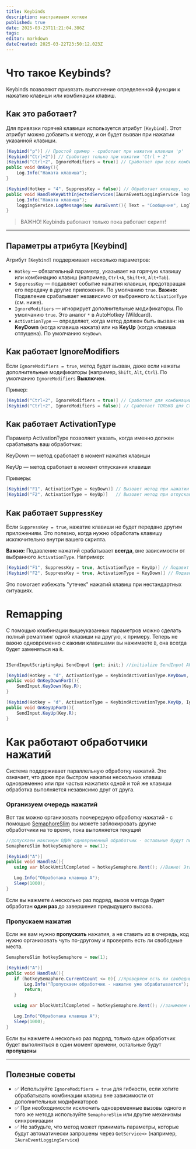 ```yaml
---
title: Keybinds
description: настраиваем хоткеи
published: true
date: 2025-03-23T11:21:04.386Z
tags: 
editor: markdown
dateCreated: 2025-03-22T23:50:12.023Z
---
```


# Что такое Keybinds?

Keybinds позволяют привязать выполнение определенной функции к нажатию клавиши или комбинации клавиш. 

## Как это работает?

Для привязки горячей клавиши используется атрибут `[Keybind]`. Этот атрибут можно добавить к методу, и он будет вызван при нажатии указанной клавиши.

```csharp
[Keybind("p")] // Простой пример - сработает при нажатии клавиши 'p'
[Keybind("Ctrl+2")] // Сработает только при нажатии 'Ctrl + 2'
[Keybind("Ctrl+2", IgnoreModifiers = true)] // Сработает при всех комбинациях, содержащих 'Ctrl + 2' (например, 'Ctrl + Alt + 2')
public void OnKey(){
    Log.Info("Нажата клавиша");
}

[Keybind(Hotkey = "4", SuppressKey = false)] // Обработает клавишу, но она пройдет дальше в другие приложения
public void HandleKeyWithInjectedServices(IAuraEventLoggingService loggingService){
    Log.Info("Нажата клавиша");
    loggingService.LogMessage(new AuraEvent(){ Text = "Сообщение", Loglevel = FluentLogLevel.Info });
}
```

> ВАЖНО! Keybinds работают только пока работает скрипт!

---

## Параметры атрибута [Keybind]

Атрибут `[Keybind]` поддерживает несколько параметров:

- `Hotkey` — обязательный параметр, указывает на горячую клавишу или комбинацию клавиш (например, `Ctrl+A`, `Shift+X`, `Alt+Tab`).
- `SuppressKey` — подавляет событие нажатия клавиши, предотвращая его передачу в другие приложения. По умолчанию `true`. **Важно:** Подавление срабатывает независимо от выбранного `ActivationType` (см. ниже).
- `IgnoreModifiers` — игнорирует дополнительные модификаторы. По умолчанию `true`. Это аналог `*` в AutoHotkey (Wildcard).
- `ActivationType` — определяет, когда метод должен быть вызван: на **KeyDown** (когда клавиша нажата) или на **KeyUp** (когда клавиша отпущена). По умолчанию `KeyDown`.

## Как работает IgnoreModifiers

Если `IgnoreModifiers = true`, метод будет вызван, даже если нажаты дополнительные модификаторы (например, `Shift`, `Alt`, `Ctrl`).
По умолчанию `IgnoreModifiers` **Выключен**.

Пример:

```csharp
[Keybind("Ctrl+2", IgnoreModifiers = true)] // Сработает для комбинаций: Ctrl+2, Ctrl+Alt+2, Ctrl+Shift+2
[Keybind("Ctrl+2", IgnoreModifiers = false)] // Сработает ТОЛЬКО для Ctrl+2
```

## Как работает ActivationType

Параметр ActivationType позволяет указать, когда именно должен срабатывать ваш обработчик:

KeyDown — метод сработает в момент нажатия клавиши

KeyUp — метод сработает в момент отпускания клавиши

Примеры:

```csharp
[Keybind("F1", ActivationType = KeyDown)] // Вызовет метод при нажатии клавиши F1
[Keybind("F2", ActivationType = KeyUp)]   // Вызовет метод при отпускании клавиши F2
```


## Как работает `SuppressKey`

Если `SuppressKey = true`, нажатие клавиши не будет передано другим приложениям. Это полезно, когда нужно обработать клавишу исключительно внутри вашего скрипта.

**Важно:** Подавление нажатий срабатывает **всегда**, вне зависимости от выбранного `ActivationType`. Например:

```csharp
[Keybind("F1", SuppressKey = true, ActivationType = KeyUp)] // Подавит нажатие F1 и вызовет метод на отпускание клавиши
[Keybind("F2", SuppressKey = true, ActivationType = KeyDown)] // Подавит нажатие F2 и вызовет метод на нажатие клавиши
```

Это помогает избежать "утечек" нажатий клавиш при нестандартных ситуациях.

# Remapping
С помощью комбинации вышеуказанных параметров можно сделать полный ремаппинг одной клавиши на другую, к примеру.
Теперь не важно одновременно с какими клавишами вы нажимаете `D`, она всегда будет заменяться на `R`. 

```csharp

ISendInputScriptingApi SendInput {get; init;} //initialize SendInput API

[Keybind(Hotkey = "d", ActivationType = KeybindActivationType.KeyDown, IgnoreModifiers = true)]
public void OnKeyDownForD(){
    SendInput.KeyDown(Key.R);
}

[Keybind(Hotkey = "d", ActivationType = KeybindActivationType.KeyUp, IgnoreModifiers = true)]
public void OnKeyUpForD(){
    SendInput.KeyUp(Key.R);
}
```

# Как работают обработчики нажатий
Система поддерживает параллельную обработку нажатий. Это означает, что даже при быстром нажатии нескольких клавиш одновременно или при частых нажатиях одной и той же клавиши обработка выполняется независимо друг от друга.

### Организуем очередь нажатий
Вот так можно организовать поочередную обработку нажатий - с помощью [SemaphoreSlim](https://learn.microsoft.com/en-us/dotnet/api/system.threading.semaphoreslim?view=net-9.0) вы можете заблокировать другие обработчики на то время, пока выполняется текущий

```csharp
//допускаем максимум ОДИН одновременный обработчик - остальные будут поставлены в очередь
SemaphoreSlim hotkeySemaphore = new(1);

[Keybind("A")]
public void HandleA(){
   using var blockUntilCompleted = hotkeySemaphore.Rent(); //Важно! Эта строка должна быть во всех обработчиках, которые нужно блокировать

   Log.Info("Обработака клавиша A");
   Sleep(1000);    
}
```
Если вы нажмете `A` несколько раз подряд, вызов метода будет обработан **один раз** до завершения предыдущего вызова.

### Пропускаем нажатия
Если же вам нужно **пропускать** нажатия, а не ставить их в очередь, код нужно организовать чуть по-другому и проверять есть ли свободные места.

```csharp
SemaphoreSlim hotkeySemaphore = new(1);

[Keybind("A")]
public void HandleA(){
   if (hotkeySemaphore.CurrentCount <= 0){ //проверяем есть ли свободные места
       Log.Info("Пропускаем обработчик - нажатие уже обрабатывается");
       return;
   } 

   using var blockUntilCompleted = hotkeySemaphore.Rent(); //занимаем свободный слот

   Log.Info("Обработака клавиша A");
   Sleep(1000);    
}
```
Если вы нажмете `A` несколько раз подряд, только один обработчик будет выполняться в один момент времени, остальные будут **пропущены**

---

## Полезные советы

- ✅ Используйте `IgnoreModifiers = true` для гибкости, если хотите обрабатывать комбинации клавиш вне зависимости от дополнительных модификаторов
- ✅ При необходимости исключить одновременные вызовы одного и того же метода используйте `SemaphoreSlim` или другие механизмы синхронизации
- ✅ Не забудьте, что метод может принимать параметры, которые будут автоматически запрошены через `GetService<>` (например, `IAuraEventLoggingService`)

